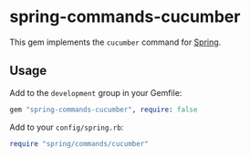 # spring-commands-cucumber

This gem implements the `cucumber` command for
[Spring](https://github.com/jonleighton/spring).

## Usage

Add to the `development` group in your Gemfile:

``` ruby
gem "spring-commands-cucumber", require: false
```

Add to your `config/spring.rb`:

``` ruby
require "spring/commands/cucumber"
```

